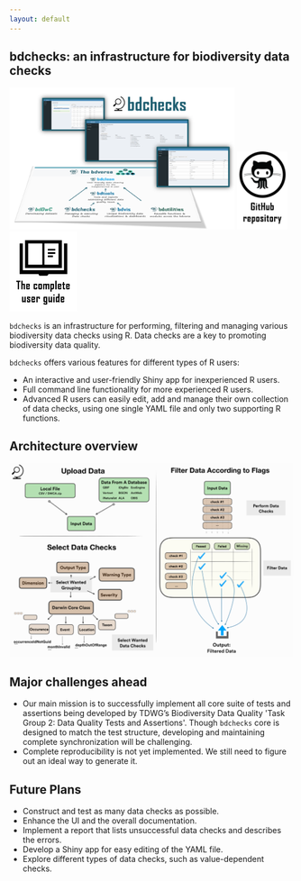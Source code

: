 ```yaml
---
layout: default
---
```

## bdchecks: an infrastructure for biodiversity data checks

<img src="assets/images/bdchecks_bdverse.png" alt="bdchecks in the bdverse" width="400"/>
<a href="https://github.com/bd-R/bdchecks" target="_blank"><img src="assets/images/github_repo.png" alt="bdchecks GitHub repository" title= "Open bdchecks repository" width="90"/></a>
   <a href="https://bd-r.github.io/bdchecks-guide/" target="_blank"><img src="assets/images/user_guide.png" alt="bdchecks user guide" title= "Open the complete user guide" width="120"/></a>


`bdchecks` is an infrastructure for performing, filtering and managing various biodiversity data checks using R. Data checks are a key to promoting biodiversity data quality.

`bdchecks` offers various features for different types of R users:
* An interactive and user-friendly Shiny app for inexperienced R users.
* Full command line functionality for more experienced R users.
* Advanced R users can easily edit, add and manage their own collection of data checks, using one single YAML file and only two supporting R functions.


## Architecture overview
![](assets/images/bdchecks_architecture_overview.png)


## Major challenges ahead

* Our main mission is to successfully implement all core suite of tests and assertions being developed by TDWG’s Biodiversity Data Quality 'Task Group 2: Data Quality Tests and Assertions'. Though `bdchecks` core is designed to match the test structure, developing and maintaining complete synchronization will be challenging.
* Complete reproducibility is not yet implemented. We still need to figure out an ideal way to generate it. 


## Future Plans

* Construct and test as many data checks as possible.
* Enhance the UI and the overall documentation.
* Implement a report that lists unsuccessful data checks and describes the errors. 
* Develop a Shiny app for easy editing of the YAML file.
* Explore different types of data checks, such as value-dependent checks.





